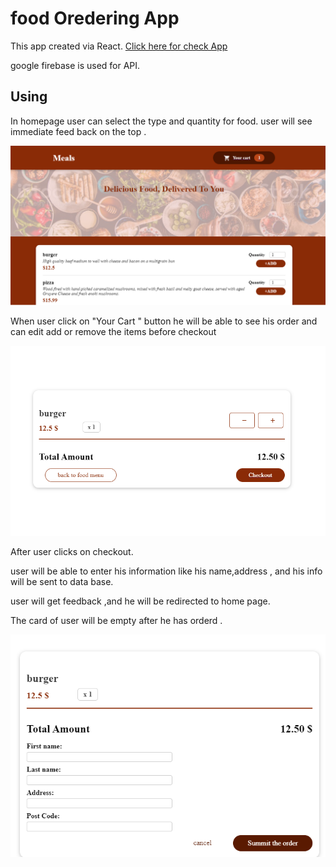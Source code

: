# food Oredering App

This app created via React. [Click here for check App](https://oreder-food.netlify.app/)

google firebase is used for API. 

## Using
In homepage
 user can select the type and quantity for food.
 user will see immediate feed back on the top .
 
 ![homePageImage](https://github.com/belal19979/food-ordering/blob/main/public/readmeAssests/home.PNG)

When user click on "Your Cart " button he will be able to see his order and can edit add or remove the items before checkout

 ![orderPageImage](https://github.com/belal19979/food-ordering/blob/main/public/readmeAssests/order.PNG)

After user clicks on checkout.


user will be able to enter his information like his name,address , and his info will be sent to data base.


user will get feedback ,and he will be redirected to home page.


The card of user will be empty after he has orderd .


![checkoutPageImage](https://github.com/belal19979/food-ordering/blob/main/public/readmeAssests/checkout.PNG)
